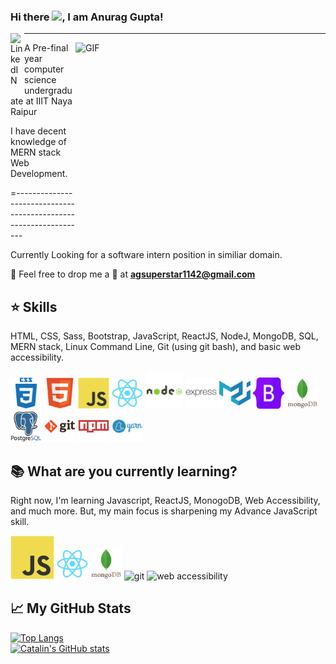### Hi there <img src="https://raw.githubusercontent.com/MartinHeinz/MartinHeinz/master/wave.gif" width="30px">, I am Anurag Gupta!

<a href="https://www.linkedin.com/in/anurag-gupta-024a93191/">
  <img align="left" alt="LinkedIN" width="22px" src="https://raw.githubusercontent.com/peterthehan/peterthehan/master/assets/linkedin.svg" />
</a>

---

<img align="right" alt="GIF" src="https://media4.giphy.com/media/WTjXuYA2y4o3UZly3W/giphy.gif?cid=790b76110c8dfc83277236ba0915f9dbc04ecf4d9625fd1c&rid=giphy.gif&ct=g" width="400" height="320"/>

A Pre-final year computer science undergraduate at IIIT Naya Raipur

I have decent knowledge of MERN stack Web Development.

<!-- Earlier interned as a Frontend Developer at Envir AI, and currently an open source contributor at Real Dev SQuad community. -->

<!-- there i expanded my knowledge in Forntend and learned new technologies like VueJS, SQL, MVC architecture and more. -->

<!-- A open source source contributor at Real Dev Squad community. -->

=-----------------------------------------------------------------

Currently Looking for a software intern position in similiar domain.

💼 Feel free to drop me a 📧 at **agsuperstar1142@gmail.com**

## :star: Skills

HTML, CSS, Sass, Bootstrap, JavaScript, ReactJS, NodeJ, MongoDB, SQL, MERN stack, Linux Command Line, Git (using git bash), and basic web accessibility.

<p align="left">
  <img src="https://github.com/devicons/devicon/blob/master/icons/css3/css3-plain-wordmark.svg" alt="CSS" width="50" height="50"/> <img src="https://github.com/devicons/devicon/blob/master/icons/html5/html5-original.svg" alt="HTML" width="50" height="50"/> 
<img src="https://github.com/devicons/devicon/blob/master/icons/javascript/javascript-original.svg" alt="JavaScript" width="50" height="50"/> 
<img src="https://github.com/devicons/devicon/blob/master/icons/react/react-original.svg" alt="ReactJS" width="50" height="50"/>
<img src="https://github.com/devicons/devicon/blob/master/icons/nodejs/nodejs-original-wordmark.svg" alt="NodeJS" width="60" height="60"/>
<img src="https://github.com/devicons/devicon/blob/master/icons/express/express-original-wordmark.svg" alt="ExpressJS" width="50" height="50"/> 
<img src="https://github.com/devicons/devicon/blob/master/icons/materialui/materialui-original.svg" alt="Material-UI" width="50" height="50"/>
<img src="https://github.com/devicons/devicon/blob/master/icons/bootstrap/bootstrap-original.svg" alt="Bootstrap" width="50" height="50"/> 
<img src="https://github.com/devicons/devicon/blob/master/icons/mongodb/mongodb-original-wordmark.svg" alt="MongoDB" width="50" height="50"/>
<img src="https://github.com/devicons/devicon/blob/master/icons/postgresql/postgresql-original-wordmark.svg" alt="PostgreSQL" width="50" height="50"/>
<img src="https://github.com/devicons/devicon/blob/master/icons/git/git-original-wordmark.svg" alt="Git" width="50" height="50"/>
<img src="https://github.com/devicons/devicon/blob/master/icons/npm/npm-original-wordmark.svg" alt="npm" width="50" height="50"/> <img src="https://github.com/devicons/devicon/blob/master/icons/yarn/yarn-original-wordmark.svg" alt="yarn" width="50" height="50"/>

</p>

## :books: What are you currently learning?

Right now, I'm learning Javascript, ReactJS, MonogoDB, Web Accessibility, and much more. But, my main focus is sharpening my Advance JavaScript skill.

<p align="left">
  <img src="https://raw.githubusercontent.com/devicons/devicon/master/icons/javascript/javascript-original.svg" alt="javascript" width="auto" height="70"/>
  <img src="https://github.com/devicons/devicon/blob/master/icons/react/react-original.svg" alt="ReactJS" width="50" height="50"/>
<img src="https://github.com/devicons/devicon/blob/master/icons/mongodb/mongodb-original-wordmark.svg" alt="MongoDB" width="50" height="50"/>
<img src="https://www.vectorlogo.zone/logos/git-scm/git-scm-icon.svg" alt="git" width="50" height="50"/>
  <img src="https://git.io/JrCQk" alt="web accessibility" width="50" height="50"/>
</p>

<!-- ## :eyes: How can I connect with you?

You can email me through <a href="mailto: agsuperstar1142@gmail.com">Gmail</a>

or you can DM me on [Twitter](https://twitter.com/vanzasetia). You can talk to me about coding in general.

I also has joined the [Frontend Mentor Slack Community](https://frontendmentor.slack.com), you can chat with me there too.

<p align="left">
  <a href="mailto:agsuperstar1142@gmail.com" target="_blank"><img src="https://git.io/JrCxc" alt="Gmail." width="auto" height="60px"></a> &nbsp;
  <a href="https://twitter.com/vanzasetia" target="_blank"><img src="https://git.io/JrCAv" alt="Twitter." height="60px"></a> &nbsp;
  <img src="https://git.io/JrCp7" alt="Slack." height="60px">
</p>
-- -->

## &#x1f4c8; My GitHub Stats

[![Top Langs](https://github-readme-stats.vercel.app/api/top-langs/?username=super1-1star&hide=java,html,css&theme=radical)](https://github.com/anuraghazra/github-readme-stats)  
[![Catalin's GitHub stats](https://github-readme-stats.vercel.app/api?username=super1-1star&theme=radical)](https://github.com/anuraghazra/github-readme-stats)
